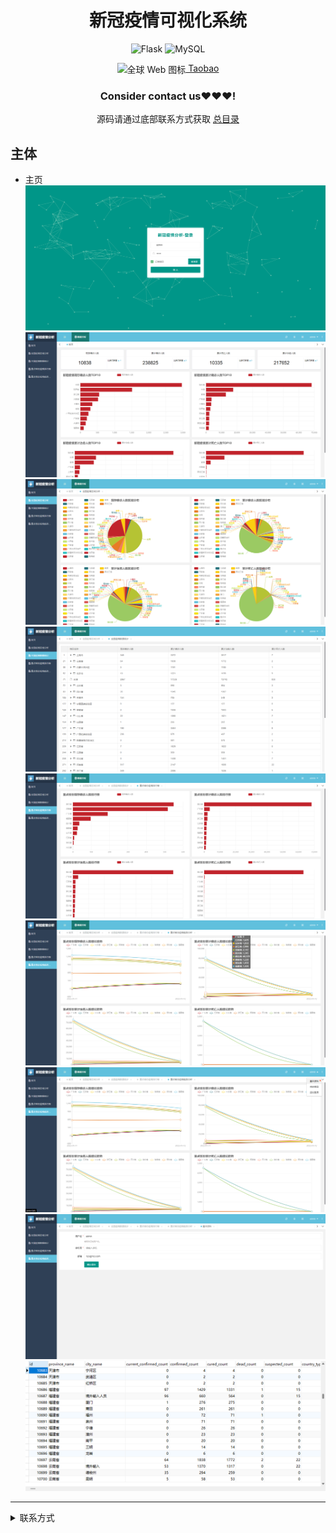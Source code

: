 
<div align="center">
  <h1>新冠疫情可视化系统</h1>

![Flask](https://img.shields.io/badge/Flask-000000.svg?style=for-the-badge&logo=flask&logoColor=white&style=plastic)
![MySQL](https://img.shields.io/badge/MySQL-4479A1.svg?style=for-the-badge&logo=mysql&logoColor=white&style=plastic)

<img src="https://www.taobao.com/favicon.ico" alt="全球 Web 图标" role="presentation" data-bm="45" width="17" height="17" align="center" ><a href='https://shop230447850.taobao.com/' > Taobao</a></img>
  ### **Consider contact us❤️❤️❤️!**
</div>

<div align="center">

源码请通过底部联系方式获取 [总目录](https://gitee.com/k54kdk/result_display#源码请添加底部微信或者qq联系获取)

</div>

## 主体
- 主页
![](./1.png)
![](./2.png)
![](./3.png)
![](./4.png)
![](./5.png)
![](./6.png)
![](./7.png)
![](./8.png)
![](./数据库展示.png)

***
<details>
<summary> 联系方式</summary>
<html>
    <div align="center">
        <table align="center" >
            <tr>
                <td>
                    <img src="https://gitee.com/k54kdk/result_display/raw/master/src/联系二维码/微信好友.jpg" height=350/>
                </td>
                <td>
                    <img src="https://gitee.com/k54kdk/result_display/raw/master/src/联系二维码/QQ好友.jpg" height=350/>
                </td>
            </tr>
        </table>
    </div>
</html>
<details>
<summary> 联系方式</summary>
<html>
    <div align="center">
        <table align="center" >
            <tr>
                <td>
                    <img src="https://gitee.com/k54kdk/result_display/raw/master/src/联系二维码/微信好友.jpg" height=350/>
                </td>
                <td>
                    <img src="https://gitee.com/k54kdk/result_display/raw/master/src/联系二维码/QQ好友.jpg" height=350/>
                </td>
            </tr>
        </table>
    </div>
</html>
